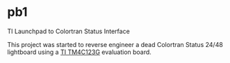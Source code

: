 # pb1
TI Launchpad to Colortran Status Interface

This project was started to reverse engineer a dead Colortran Status 24/48 lightboard using a [TI TM4C123G](http://www.ti.com/tool/EK-TM4C123GXL) evaluation board.

